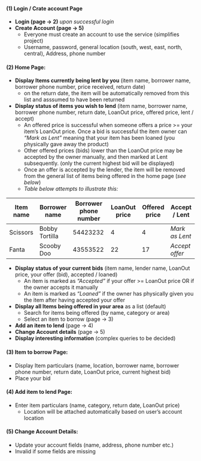 #### (1) Login / Crate account Page  
-   **Login (page &rarr; 2)** *upon successful login*
-   **Create Account (page &rarr; 5)**
    -   Everyone must create an account to use the service
        (simplifies project)
    -   Username, password, general location (south, west, east, north,
        central), Address, phone number

#### (2) Home Page:
-   **Display Items currently being lent by you** (item name, borrower
    name, borrower phone number, price received, return date)
    -   on the return date, the item will be automatically removed from this list and asssumed to have been returned 
-   **Display status of items you wish to lend** (item name, borrower
    name, borrower phone number, return date, LoanOut price, offered price, lent
    / accept)
    -   An offered price is successful when someone offers a price &gt;=
        your item’s LoanOut price. Once a bid is successful the item
        owner can *“Mark as Lent”* meaning that your item has been loaned
        (you physically gave away the product)
    -   Other offered prices (bids) lower than the LoanOut price may be
        accepted by the owner manually, and then marked at
        Lent subsequently. (only the current highest bid will
        be displayed)
    -   Once an offer is accepted by the lender, the item will be
        removed from the general list of items being offered in the home
        page (*see below*)
    -   *Table below attempts to illustrate this:*

| Item name | Borrower name  | Borrower phone number | LoanOut price | Offered price | Accept / Lent  |
|-----------|----------------|-----------------------|---------------|---------------|----------------|
| Scissors  | Bobby Tortilla | 54423232              | 4             | 4             | _Mark as Lent_ |
| Fanta      | Scooby Doo     | 43553522              | 22            | 17            | _Accept offer_ |

-   **Display status of your current bids** (item name, lender name,
    LoanOut price, your offer (bid), accepted / loaned)
    -   An item is marked as *“Accepted”* if your offer &gt;= LoanOut
        price OR if the owner accepts it manually
    -   An item is marked as *“Loaned”* if the owner has physically given
        you the item after having accepted your offer
-   **Display all Items being offered in your area** as a list (default)
    -   Search for items being offered (by name, category or area)
    -   Select an item to borrow (page &rarr; 3)
-   **Add an item to lend** (page &rarr; 4)
-   **Change Account details** (page &rarr; 5)
-   **Display interesting information** (complex queries to be decided)

#### (3) Item to borrow Page:
-   Display Item particulars (name, location, borrower name, borrower
    phone number, return date, LoanOut price, current highest bid)
-   Place your bid

#### (4) Add item to lend Page:

-   Enter item particulars (name, category, return date, LoanOut price)
    -   Location will be attached automatically based on user’s account
        location

#### (5) Change Account Details:

-   Update your account fields (name, address, phone number etc.)
-   Invalid if some fields are missing

